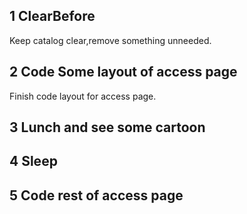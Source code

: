 ## 1 ClearBefore

Keep catalog clear,remove something unneeded.

## 2 Code Some layout of access page

Finish code layout for access page.

## 3 Lunch and see some cartoon

## 4 Sleep

## 5 Code rest of access page
